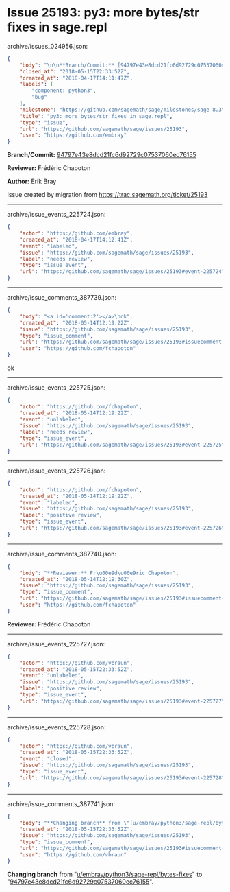 # Issue 25193: py3: more bytes/str fixes in sage.repl

archive/issues_024956.json:
```json
{
    "body": "\n\n**Branch/Commit:** [94797e43e8dcd21fc6d92729c07537060ec76155](https://github.com/sagemath/sagetrac-mirror/commit/94797e43e8dcd21fc6d92729c07537060ec76155)\n\n**Reviewer:** Fr\u00e9d\u00e9ric Chapoton\n\n**Author:** Erik Bray\n\nIssue created by migration from https://trac.sagemath.org/ticket/25193\n\n",
    "closed_at": "2018-05-15T22:33:52Z",
    "created_at": "2018-04-17T14:11:47Z",
    "labels": [
        "component: python3",
        "bug"
    ],
    "milestone": "https://github.com/sagemath/sage/milestones/sage-8.3",
    "title": "py3: more bytes/str fixes in sage.repl",
    "type": "issue",
    "url": "https://github.com/sagemath/sage/issues/25193",
    "user": "https://github.com/embray"
}
```


**Branch/Commit:** [94797e43e8dcd21fc6d92729c07537060ec76155](https://github.com/sagemath/sagetrac-mirror/commit/94797e43e8dcd21fc6d92729c07537060ec76155)

**Reviewer:** Frédéric Chapoton

**Author:** Erik Bray

Issue created by migration from https://trac.sagemath.org/ticket/25193





---

archive/issue_events_225724.json:
```json
{
    "actor": "https://github.com/embray",
    "created_at": "2018-04-17T14:12:41Z",
    "event": "labeled",
    "issue": "https://github.com/sagemath/sage/issues/25193",
    "label": "needs review",
    "type": "issue_event",
    "url": "https://github.com/sagemath/sage/issues/25193#event-225724"
}
```



---

archive/issue_comments_387739.json:
```json
{
    "body": "<a id='comment:2'></a>\nok",
    "created_at": "2018-05-14T12:19:22Z",
    "issue": "https://github.com/sagemath/sage/issues/25193",
    "type": "issue_comment",
    "url": "https://github.com/sagemath/sage/issues/25193#issuecomment-387739",
    "user": "https://github.com/fchapoton"
}
```

<a id='comment:2'></a>
ok



---

archive/issue_events_225725.json:
```json
{
    "actor": "https://github.com/fchapoton",
    "created_at": "2018-05-14T12:19:22Z",
    "event": "unlabeled",
    "issue": "https://github.com/sagemath/sage/issues/25193",
    "label": "needs review",
    "type": "issue_event",
    "url": "https://github.com/sagemath/sage/issues/25193#event-225725"
}
```



---

archive/issue_events_225726.json:
```json
{
    "actor": "https://github.com/fchapoton",
    "created_at": "2018-05-14T12:19:22Z",
    "event": "labeled",
    "issue": "https://github.com/sagemath/sage/issues/25193",
    "label": "positive review",
    "type": "issue_event",
    "url": "https://github.com/sagemath/sage/issues/25193#event-225726"
}
```



---

archive/issue_comments_387740.json:
```json
{
    "body": "**Reviewer:** Fr\u00e9d\u00e9ric Chapoton",
    "created_at": "2018-05-14T12:19:30Z",
    "issue": "https://github.com/sagemath/sage/issues/25193",
    "type": "issue_comment",
    "url": "https://github.com/sagemath/sage/issues/25193#issuecomment-387740",
    "user": "https://github.com/fchapoton"
}
```

**Reviewer:** Frédéric Chapoton



---

archive/issue_events_225727.json:
```json
{
    "actor": "https://github.com/vbraun",
    "created_at": "2018-05-15T22:33:52Z",
    "event": "unlabeled",
    "issue": "https://github.com/sagemath/sage/issues/25193",
    "label": "positive review",
    "type": "issue_event",
    "url": "https://github.com/sagemath/sage/issues/25193#event-225727"
}
```



---

archive/issue_events_225728.json:
```json
{
    "actor": "https://github.com/vbraun",
    "created_at": "2018-05-15T22:33:52Z",
    "event": "closed",
    "issue": "https://github.com/sagemath/sage/issues/25193",
    "type": "issue_event",
    "url": "https://github.com/sagemath/sage/issues/25193#event-225728"
}
```



---

archive/issue_comments_387741.json:
```json
{
    "body": "**Changing branch** from \"[u/embray/python3/sage-repl/bytes-fixes](https://github.com/sagemath/sagetrac-mirror/tree/u/embray/python3/sage-repl/bytes-fixes)\" to \"[94797e43e8dcd21fc6d92729c07537060ec76155](https://github.com/sagemath/sagetrac-mirror/commit/94797e43e8dcd21fc6d92729c07537060ec76155)\".",
    "created_at": "2018-05-15T22:33:52Z",
    "issue": "https://github.com/sagemath/sage/issues/25193",
    "type": "issue_comment",
    "url": "https://github.com/sagemath/sage/issues/25193#issuecomment-387741",
    "user": "https://github.com/vbraun"
}
```

**Changing branch** from "[u/embray/python3/sage-repl/bytes-fixes](https://github.com/sagemath/sagetrac-mirror/tree/u/embray/python3/sage-repl/bytes-fixes)" to "[94797e43e8dcd21fc6d92729c07537060ec76155](https://github.com/sagemath/sagetrac-mirror/commit/94797e43e8dcd21fc6d92729c07537060ec76155)".

